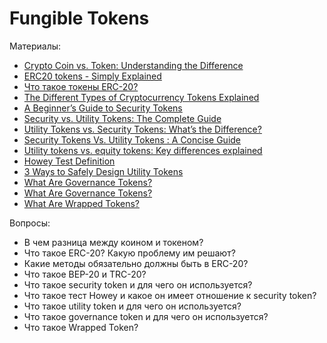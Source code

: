 # Fungible Tokens

Материалы:

* [Crypto Coin vs. Token: Understanding the Difference](https://blog.liquid.com/coin-vs-token)
* [ERC20 tokens - Simply Explained](https://www.youtube.com/watch?v=cqZhNzZoMh8&t=62s)
* [Что такое токены ERC-20?](https://forklog.com/cryptorium/chto-takoe-tokeny-erc-20/)
* [The Different Types of Cryptocurrency Tokens Explained](https://blog.makerdao.com/the-different-types-of-cryptocurrency-tokens-explained/)
* [A Beginner’s Guide to Security Tokens](https://academy.binance.com/en/articles/a-beginners-guide-to-security-tokens)
* [Security vs. Utility Tokens: The Complete Guide](https://cryptopotato.com/security-vs-utility-tokens-the-complete-guide/)
* [Utility Tokens vs. Security Tokens: What’s the Difference?](https://crypto.com/university/utility-tokens-vs-security-tokens)
* [Security Tokens Vs. Utility Tokens : A Concise Guide](https://www.blockchain-council.org/blockchain/security-tokens-vs-utility-tokens-a-concise-guide/)
* [Utility tokens vs. equity tokens: Key differences explained](https://cointelegraph.com/explained/utility-tokens-vs-equity-tokens-key-differences-explained)
* [Howey Test Definition](https://www.embroker.com/blog/what-is-the-howey-test-does-crypto-pass/)
* [3 Ways to Safely Design Utility Tokens](https://www.web3.university/article/3-ways-to-safely-design-utility-tokens)
* [What Are Governance Tokens?](https://www.youtube.com/watch?v=rIgpEaLLINI)
* [What Are Governance Tokens?](https://crypto.com/university/what-are-governance-tokens)
* [What Are Wrapped Tokens?](https://academy.binance.com/en/articles/what-are-wrapped-tokens)

Вопросы:

* В чем разница между коином и токеном?
* Что такое ERC-20? Какую проблему им решают? 
* Какие методы обязательно должны быть в ERC-20?
* Что такое BEP-20 и TRC-20?
* Что такое security token и для чего он используется?
* Что такое тест Howey и какое он имеет отношение к security token?
* Что такое utility token и для чего он используется?
* Что такое governance token и для чего он используется?
* Что такое Wrapped Token?
